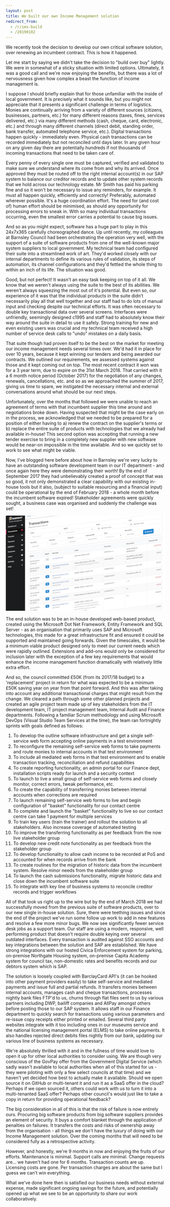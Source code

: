 ```yaml
---
layout: post
title: We built our own Income Management solution
redirect_from: 
  - /r/ims-build
  - /20190102
---
```

We recently took the decision to develop our own critical software solution, over renewing an incumbent contract. This is how it happened.

Let me start by saying we didn't take the decision to "build over buy" lightly. We were in somewhat of a sticky situation with limited options. Ultimately, it was a good call and we're now enjoying the benefits, but there was a lot of nervousness given how complex a beast the function of income management is.

I suppose I should briefly explain that for those unfamiliar with the inside of local government. It is precisely what it sounds like, but you might not appreciate that it presents a significant challenge in terms of logistics. Monies are continually arriving from a variety of different sources (citizens, businesses, partners, etc.) for many different reasons (taxes, fines, services delivered, etc.) via many different methods (cash, cheque, card, electronic, etc.) and through many different channels (direct debit, standing order, bank transfer, automated telephone service, etc.). Digital transactions happen quickly - immediately even. Physical cash transactions can be recorded immediately but not reconciled until days later. In any given hour on any given day there are potentially hundreds if not thousands of incoming transactions that need to be taken care of.

Every penny of every single one must be captured, verified and validated to make sure we understand where its come from and why its arrived. Once approved they must be routed off to the right internal account(s) in our SAP system to balance our creditor records and to update other system records that we hold across our technology estate. Mr Smith has paid his parking fine and so it won't be necessary to issue any reminders, for example. It must all happen quickly, efficiently and correctly! Preferably, automated wherever possible. It's a huge coordination effort. The need for (and cost of) human effort should be minimised, as should any opportunity for processing errors to sneak in. With so many individual transactions occurring, even the smallest error carries a potential to cause big issues.

And so as you might expect, software has a huge part to play in this 24x7x365 carefully choreographed dance. Up until recently, my colleagues at Barnsley Council had been orchestrating the operation very well, with the support of a suite of software products from one of the well-known major system suppliers to local government. My technical team had configured their suite into a streamlined work of art. They'd worked closely with our internal departments to define its various rules of validation, its steps of automation, its channel configurations and they'd fettled the whole thing to within an inch of its life. The situation was good.

Good, but not perfect! It wasn't an easy task keeping on top of it all. We know that we weren't always using the suite to the best of its abilities. We weren't always squeezing the most out of it's potential. But even so, our experience of it was that the individual products in the suite didn’t necessarily play all that well together and our staff had to do lots of manual input and checking despite our technical efforts. It was often necessary to double key transactional data over several screens. Interfaces were unfriendly, seemingly designed c1995 and staff had to absolutely know their way around the suite in detail to use it safely. Strong training for new and even existing users was crucial and my technical team received a high number of service desk calls to "undo" mistakes on a daily basis.

That suite though had proven itself to be the best on the market for meeting our income management needs several times over. We'd had it in place for over 10 years, because it kept winning our tenders and being awarded our contracts. We outlined our requirements, we assessed systems against those and it kept coming out on top. The most recent contract it won was for a 3 year term, due to expire on the 31st March 2018. That carried with it a 6 month notice period (October 2017) for the negotiation of any changes, renewals, cancellations, etc. and so as we approached the summer of 2017, giving us time to spare, we instigated the necessary internal and external conversations around what should be our next steps.

Unfortunately, over the months that followed we were unable to reach an agreement of terms with that incumbent supplier this time around and negotiations broke down. Having suspected that might be the case early on in the process, we acknowledged that we needed to be prepared for a position of either having to a) renew the contract on the supplier's terms or b) replace the entire suite of products with technologies that we already had available in-house! This second option was accepting that running a new tender exercise to bring in a completely new supplier with new software would be near-on impossible in the time available. And so we quickly set to work to see what might be viable.

Now, I've blogged here before about how in Barnsley we're very lucky to have an outstanding software development team in our IT department - and once again here they were demonstrating their worth! By the end of September 2017 they had unbelievably created a proof of concept that was so good, it not only demonstrated a clear capability with our existing in-house tools but it also, (subject to suitable resourcing and a financial input) could be operational by the end of February 2018 - a whole month before the incumbent software expired! Stakeholder agreements were quickly sought, a business case was organised and suddenly the challenge was set!

![Income Management System - Screenshot of the transactions screen](/images/income-management-transactions.png)

The end solution was to be an in-house developed web-based product, created using the Microsoft Dot Net Framework, Entity Framework and SQL Server - as an organisation that primarily uses SAP and Microsoft technologies, this made for a great infrastructure fit and ensured it could be supported and maintained going forwards. Given the timescales, it would be a minimum viable product designed only to meet our current needs which were rapidly outlined. Extensions and add-ons would only be considered for inclusion later with the exception of a few key requirements that would enhance the income management function dramatically with relatively little extra effort.

And so, the council committed £50K (from its 2017/18 budget) to a 'replacement' project in return for what was expected to be a minimum £50K saving year on year from that point forward. And this was after taking into account any additional transactional charges that might result from the change. We cleared a path through some other planned projects and created an agile project team made up of key stakeholders from the IT development team, IT project management team, Internal Audit and Finance departments. Following a familiar Scrum methodology and using Microsoft DevOps (Visual Studio Team Services at the time), the team ran fortnightly sprints with goals defined as follows:

1. To develop the outline software infrastructure and get a single self-service web form accepting online payments in a test environment
2. To reconfigure the remaining self-service web forms to take payments and route monies to internal accounts in that test environment
3. To include all mediated web forms in that test environment and to enable transaction tracking, reconciliation and refund capabilities
4. To create reporting functionality, an admin portal for our Finance dept, installation scripts ready for launch and a security context
5. To launch to live a small group of self-service web forms and closely monitor, correct errors, tweak performance, etc.
6. To create the capability of transferring monies between internal accounts when corrections are required
7. To launch remaining self-service web forms to live and begin configuration of "basket" functionality for our contact centre
8. To complete and launch the "basket" functionality to live so our contact centre can take 1 payment for multiple services
9. To train key users (train the trainer) and rollout the solution to all stakeholders. Also increase coverage of automated testing
10. To improve the transferring functionality as per feedback from the now live stakeholder group
11. To develop new credit note functionality as per feedback from the stakeholder group
12. To develop functionality to allow cash income to be recorded at PoS and accounted for when records arrive from the bank
13. To create routines for the migration of historic data from the incumbent system. Resolve minor needs from the stakeholder group
14. To launch the cash submissions functionality, migrate historic data and close down the incumbent software suite
15. To integrate with key line of business systems to reconcile creditor records and trigger workflows

All of that took us right up to the wire but by the end of March 2018 we had successfully moved from the previous suite of software products, over to our new single in-house solution. Sure, there were teething issues and since the end of the project we've run some follow up work to add in new features and resolve a few more minor bugs. We now see significantly fewer service desk jobs as a support team. Our staff are using a modern, responsive, well performing product that doesn't require double keying over several outdated interfaces. Every transaction is audited against SSO accounts and key integrations between the solution and SAP are established. We have strong integrations with our hosted Civica Enforcement system for parking, on-premise Northgate Housing system, on-premise Capita Academy system for council tax, non-domestic rates and benefits records and our debtors system which is SAP.

The solution is loosely coupled with BarclayCard API's (it can be hooked into other payment providers easily) to take self-service and mediated payments and issue full and partial refunds. It transfers monies between internal accounts, manages cash and cheque transactions, processes nightly bank files FTP'd to us, churns through flat files sent to us by various partners including DWP, bailiff companies and AllPay amongst others before posting those to our SAP system. It allows staff in our Finance department to quickly search for transactions using various parameters and re-issue copy receipts either printed or emailed. Several third party websites integrate with it too including ones in our museums service and the national licensing management portal (ELMS) to take online payments. It also handles rejected direct debits files nightly from our bank, updating our various line of business systems as necessary.

We're absolutely thrilled with it and in the fullness of time would love to open it up for other local authorities to consider using. We are though very conscious of the GovPay offer from the Government Digital Service (which sadly wasn't available to local authorities when all of this started for us - they were piloting with only a few select councils at that time) and we haven't yet decided how best to actually make it available. Should we open source it on GitHub or multi-tenant it and run it as a SaaS offer in the cloud? Perhaps if we open sourced it, others could work with us to turn it into a multi-tenanted SaaS offer? Perhaps other council's would just like to take a copy in return for providing operational feedback?

The big consideration in all of this is that the risk of failure is now entirely ours. Procuring big software products from big software suppliers provides an element of security. It buys a comfort blanket through the application of penalties on failures. It transfers the costs and risks of ownership away from the organisation - all things we don't have the luxury of doing with our Income Management solution. Over the coming months that will need to be considered fully as a retrospective activity.

However, and honestly, we're 9 months in now and enjoying the fruits of our efforts. Maintenance is minimal. Support calls are minimal. Change requests are... we haven't had one for 6 months. Transaction counts are up. Licensing costs are gone. Per transaction charges are about the same but I guess we can't win everything.

What we've done here then is satisfied our business needs without external expense, made significant ongoing savings for the future, and potentially opened up what we see to be an opportunity to share our work collaboratively.
